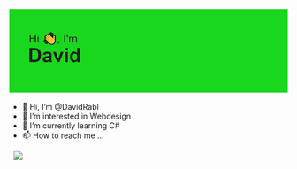 <img src="header.png">


- 👋 Hi, I’m @DavidRabl
- 👀 I’m interested in Webdesign
- 🌱 I’m currently learning C#
- 📫 How to reach me ...


<img src="">
<img src="">
<img src="https://badges.pufler.dev/repos/{DavidRabl}">
